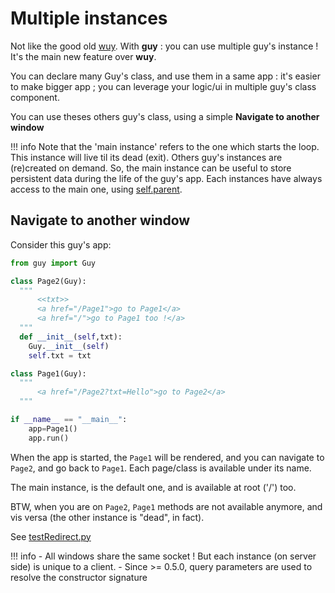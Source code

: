 # Multiple instances

Not like the good old [wuy](https://github.com/manatlan/wuy). With **guy** : you can use multiple guy's instance ! It's the main new feature over **wuy**.

You can declare many Guy's class, and use them in a same app : it's easier to make bigger app ; you can leverage your logic/ui in multiple guy's class component.

You can use theses others guy's class, using a simple **Navigate to another window**

!!! info
    Note that the 'main instance' refers to the one which starts the loop. This instance will live til its dead (exit). Others guy's instances are (re)created on demand.
    So, the main instance can be useful to store persistent data during the life of the guy's app. Each instances have always access to the main one, using [self.parent](server.md#selfparent).
    

## Navigate to another window

Consider this guy's app:

```python
from guy import Guy

class Page2(Guy):
  """ 
      <<txt>>
      <a href="/Page1">go to Page1</a>
      <a href="/">go to Page1 too !</a>
  """
  def __init__(self,txt):
    Guy.__init__(self)
    self.txt = txt

class Page1(Guy):
  """ 
      <a href="/Page2?txt=Hello">go to Page2</a>
  """

if __name__ == "__main__":
    app=Page1()
    app.run()
```

When the app is started, the `Page1` will be rendered, and you can navigate to `Page2`, and go back to `Page1`. Each page/class is available under its name.

The main instance, is the default one, and is available at root ('/') too.

BTW, when you are on `Page2`, `Page1` methods are not available anymore, and vis versa (the other instance is "dead", in fact).

See [testRedirect.py](https://github.com/manatlan/guy/blob/master/testRedirect.py)

!!! info
    - All windows share the same socket ! But each instance (on server side) is unique to a client.
    - Since >= 0.5.0, query parameters are used to resolve the constructor signature
